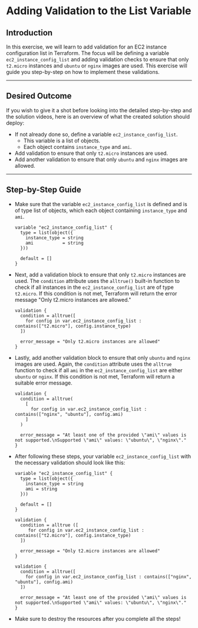 # Adding Validation to the List Variable

## Introduction

In this exercise, we will learn to add validation for an EC2 instance configuration list in Terraform. The focus will be
defining a variable `ec2_instance_config_list` and adding validation checks to ensure that only `t2.micro` instances and
`ubuntu` or `nginx` images are used. This exercise will guide you step-by-step on how to implement these validations.

--- 

## Desired Outcome

If you wish to give it a shot before looking into the detailed step-by-step and the solution videos, here is an overview
of what the created solution should deploy:

- If not already done so, define a variable `ec2_instance_config_list`.
    - This variable is a list of objects.
    - Each object contains `instance_type` and `ami`.
- Add validation to ensure that only `t2.micro` instances are used.
- Add another validation to ensure that only `ubuntu` and `nginx` images are allowed.

--- 

## Step-by-Step Guide

- Make sure that the variable `ec2_instance_config_list` is defined and is of type list of objects, which each object
  containing `instance_type` and `ami`.

  ```hcl
  variable "ec2_instance_config_list" {
    type = list(object({
      instance_type = string
      ami           = string
    }))
  
    default = []
  }
  ```

- Next, add a validation block to ensure that only `t2.micro` instances are used. The `condition` attribute uses the
  `alltrue()` built-in function to check if all instances in the `ec2_instance_config_list` are of type `t2.micro`. If
  this condition is not met, Terraform will return the error message "Only t2.micro instances are allowed."

  ```hcl
  validation {
    condition = alltrue([
      for config in var.ec2_instance_config_list : contains(["t2.micro"], config.instance_type)
    ])
  
    error_message = "Only t2.micro instances are allowed"
  }
  ```

- Lastly, add another validation block to ensure that only `ubuntu` and `nginx` images are used. Again, the `condition`
  attribute uses the `alltrue` function to check if all `ami` in the `ec2_instance_config_list` are either `ubuntu` or
  `nginx`. If this condition is not met, Terraform will return a suitable error message.

  ```hcl
  validation {
    condition = alltrue(
      [
        for config in var.ec2_instance_config_list : contains(["nginx", "ubuntu"], config.ami)
      ]
    )
  
    error_message = "At least one of the provided \"ami\" values is not supported.\nSupported \"ami\" values: \"ubuntu\", \"nginx\"."
  }
  ```

- After following these steps, your variable `ec2_instance_config_list` with the necessary validation should look like
  this:
  ```hcl
  variable "ec2_instance_config_list" {
    type = list(object({
      instance_type = string 
      ami = string 
    }))
    
    default = []
  }
  
  validation {
    condition = alltrue ([
       for config in var.ec2_instance_config_list : contains(["t2.micro"], config.instance_type)
    ]) 
  
    error_message = "Only t2.micro instances are allowed"
  }
  
  validation {
    condition = alltrue([
      for config in var.ec2_instance_config_list : contains(["nginx", "ubuntu"], config.ami)
    ])
  
    error_message = "At least one of the provided \"ami\" values is not supported.\nSupported \"ami\" values: \"ubuntu\", \"nginx\"."
  }
  ```

- Make sure to destroy the resources after you complete all the steps!